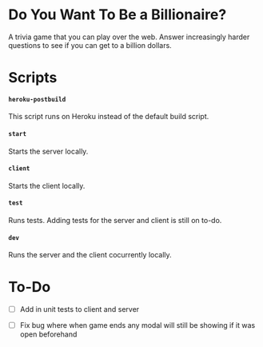 # Do You Want To Be a Billionaire?
A trivia game that you can play over the web. Answer increasingly harder questions to see if you can get to a billion dollars.

# Scripts

#### `heroku-postbuild`

This script runs on Heroku instead of the default build script.

#### `start`

Starts the server locally.

#### `client`

Starts the client locally.

#### `test`

Runs tests. Adding tests for the server and client is still on to-do.

#### `dev` 

Runs the server and the client cocurrently locally.

# To-Do

- [ ] Add in unit tests to client and server

- [ ] Fix bug where when game ends any modal will still be showing if it was open beforehand
